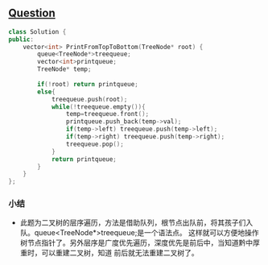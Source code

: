 ## [Question](https://www.nowcoder.com/practice/7fe2212963db4790b57431d9ed259701?tpId=13&tqId=11175&tPage=2&rp=1&ru=%2Fta%2Fcoding-interviews&qru=%2Fta%2Fcoding-interviews%2Fquestion-ranking)
```C++
class Solution {
public:
    vector<int> PrintFromTopToBottom(TreeNode* root) {
        queue<TreeNode*>treequeue;
        vector<int>printqueue;
        TreeNode* temp;
        
        if(!root) return printqueue;
        else{
            treequeue.push(root);
            while(!treequeue.empty()){
                temp=treequeue.front();
                printqueue.push_back(temp->val);
                if(temp->left) treequeue.push(temp->left);
                if(temp->right) treequeue.push(temp->right);
                treequeue.pop();
            }
            return printqueue;
        }
    }
};
```

### 小结
* 此题为二叉树的层序遍历，方法是借助队列，根节点出队前，将其孩子们入队。queue<TreeNode*>treequeue;是一个语法点。
  这样就可以方便地操作树节点指针了。另外层序是广度优先遍历，深度优先是前后中，当知道黔中厚重时，可以重建二叉树，知道
  前后就无法重建二叉树了。

